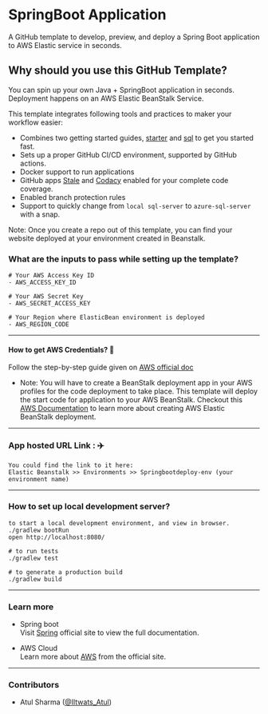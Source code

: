      
# SpringBoot Application
A GitHub template to develop, preview, and deploy a Spring Boot application to AWS Elastic service in seconds.

## Why should you use this GitHub Template?
You can spin up your own Java + SpringBoot application in seconds. Deployment happens on an AWS Elastic BeanStalk Service.

This template integrates following tools and practices to maker your workflow easier:
 - Combines two getting started guides, [starter](https://spring.io/guides/gs/spring-boot/) and [sql](https://spring.io/guides/gs/accessing-data-mysql/) to get you started fast.
 - Sets up a proper GitHub CI/CD environment, supported by GitHub actions.
 - Docker support to run applications
 - GitHub apps [Stale](https://github.com/marketplace/stale) and [Codacy](https://github.com/marketplace/codacy) enabled for your complete code coverage.
 - Enabled branch protection rules
 - Support to quickly change from `local sql-server` to `azure-sql-server` with a snap.

Note: Once you create a repo out of this template, you can find your website deployed at your environment created in Beanstalk.

### What are the inputs to pass while setting up the template?
```
# Your AWS Access Key ID
- AWS_ACCESS_KEY_ID

# Your AWS Secret Key
- AWS_SECRET_ACCESS_KEY

# Your Region where ElasticBean environment is deployed
- AWS_REGION_CODE
```
---
#### How to get AWS Credentials? 🔑
Follow the step-by-step guide given on [AWS official doc](https://docs.aws.amazon.com/sdk-for-javascript/v2/developer-guide/getting-your-credentials.html)

- Note: You will have to create a BeanStalk deployment app in your AWS profiles for the code deployment to take place. This template will deploy the start code for application to your AWS BeanStalk. Checkout this [AWS Documentation](https://aws.amazon.com/elasticbeanstalk/) to learn more about creating AWS Elastic BeanStalk deployment.
---
### App hosted URL Link : ✈️
```
You could find the link to it here: 
Elastic Beanstalk >> Environments >> Springbootdeploy-env (your environment name)
```
---
### How to set up local development server?
```
to start a local development environment, and view in browser.
./gradlew bootRun
open http://localhost:8080/ 

# to run tests
./gradlew test

# to generate a production build
./gradlew build
```
---
### Learn more
- Spring boot <br>
     Visit [Spring](https://spring.io/guides) official site to view the full documentation.

- AWS Cloud <br>
     Learn more about [AWS](https://aws.amazon.com/elasticbeanstalk/) from the official site.
---
### Contributors
- Atul Sharma ([@Iltwats_Atul](https://twitter.com/Iltwats_Atul))

